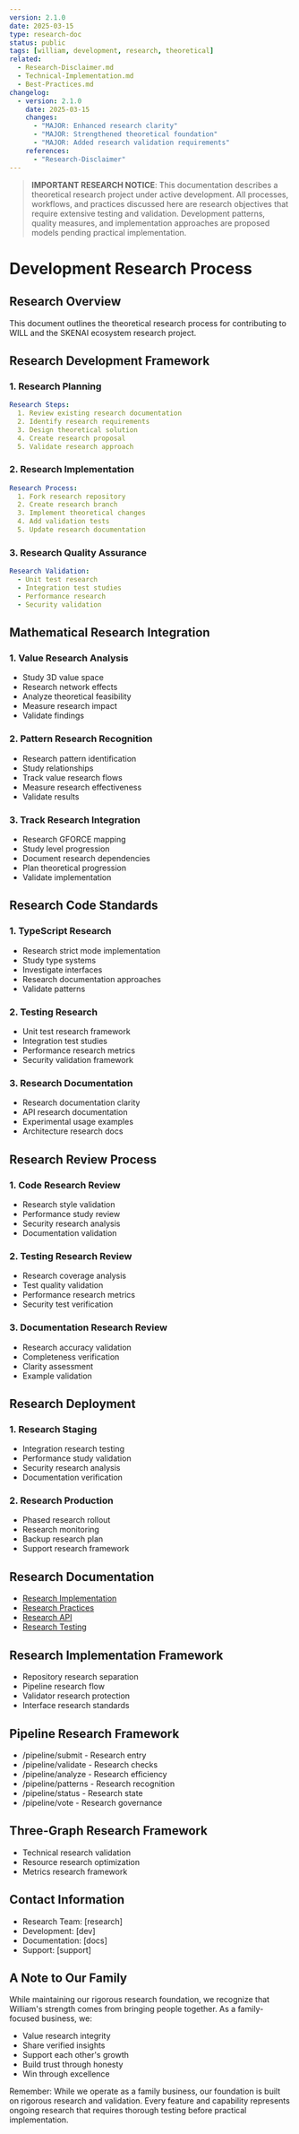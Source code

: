 ```yaml
---
version: 2.1.0
date: 2025-03-15
type: research-doc
status: public
tags: [william, development, research, theoretical]
related: 
  - Research-Disclaimer.md
  - Technical-Implementation.md
  - Best-Practices.md
changelog:
  - version: 2.1.0
    date: 2025-03-15
    changes:
      - "MAJOR: Enhanced research clarity"
      - "MAJOR: Strengthened theoretical foundation"
      - "MAJOR: Added research validation requirements"
    references:
      - "Research-Disclaimer"
---
```


> **IMPORTANT RESEARCH NOTICE**: This documentation describes a theoretical research project under active development. All processes, workflows, and practices discussed here are research objectives that require extensive testing and validation. Development patterns, quality measures, and implementation approaches are proposed models pending practical implementation.

# Development Research Process

## Research Overview
This document outlines the theoretical research process for contributing to WILL and the SKENAI ecosystem research project.

## Research Development Framework

### 1. Research Planning
```yaml
Research Steps:
  1. Review existing research documentation
  2. Identify research requirements
  3. Design theoretical solution
  4. Create research proposal
  5. Validate research approach
```

### 2. Research Implementation
```yaml
Research Process:
  1. Fork research repository
  2. Create research branch
  3. Implement theoretical changes
  4. Add validation tests
  5. Update research documentation
```

### 3. Research Quality Assurance
```yaml
Research Validation:
  - Unit test research
  - Integration test studies
  - Performance research
  - Security validation
```

## Mathematical Research Integration

### 1. Value Research Analysis
- Study 3D value space
- Research network effects
- Analyze theoretical feasibility
- Measure research impact
- Validate findings

### 2. Pattern Research Recognition
- Research pattern identification
- Study relationships
- Track value research flows
- Measure research effectiveness
- Validate results

### 3. Track Research Integration
- Research GFORCE mapping
- Study level progression
- Document research dependencies
- Plan theoretical progression
- Validate implementation

## Research Code Standards

### 1. TypeScript Research
- Research strict mode implementation
- Study type systems
- Investigate interfaces
- Research documentation approaches
- Validate patterns

### 2. Testing Research
- Unit test research framework
- Integration test studies
- Performance research metrics
- Security validation framework

### 3. Research Documentation
- Research documentation clarity
- API research documentation
- Experimental usage examples
- Architecture research docs

## Research Review Process

### 1. Code Research Review
- Research style validation
- Performance study review
- Security research analysis
- Documentation validation

### 2. Testing Research Review
- Research coverage analysis
- Test quality validation
- Performance research metrics
- Security test verification

### 3. Documentation Research Review
- Research accuracy validation
- Completeness verification
- Clarity assessment
- Example validation

## Research Deployment

### 1. Research Staging
- Integration research testing
- Performance study validation
- Security research analysis
- Documentation verification

### 2. Research Production
- Phased research rollout
- Research monitoring
- Backup research plan
- Support research framework

## Research Documentation
- [Research Implementation](Technical-Implementation)
- [Research Practices](Best-Practices)
- [Research API](API)
- [Research Testing](Testing)

## Research Implementation Framework
- Repository research separation
- Pipeline research flow
- Validator research protection
- Interface research standards

## Pipeline Research Framework
- /pipeline/submit - Research entry
- /pipeline/validate - Research checks
- /pipeline/analyze - Research efficiency
- /pipeline/patterns - Research recognition
- /pipeline/status - Research state
- /pipeline/vote - Research governance

## Three-Graph Research Framework
- Technical research validation
- Resource research optimization
- Metrics research framework

## Contact Information
- Research Team: [research]
- Development: [dev]
- Documentation: [docs]
- Support: [support]

## A Note to Our Family

While maintaining our rigorous research foundation, we recognize that William's strength comes from bringing people together. As a family-focused business, we:
- Value research integrity
- Share verified insights
- Support each other's growth
- Build trust through honesty
- Win through excellence

Remember: While we operate as a family business, our foundation is built on rigorous research and validation. Every feature and capability represents ongoing research that requires thorough testing before practical implementation.